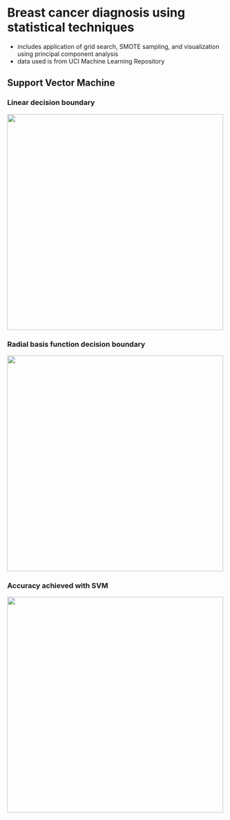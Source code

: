 # Breast cancer diagnosis using statistical techniques
- includes application of grid search, SMOTE sampling, and visualization using principal component analysis
- data used is from UCI Machine Learning Repository 

## Support Vector Machine 

### Linear decision boundary
 <img src=https://github.com/kwantommy/breast-cancer-diagnosis/blob/master/images/linear.png width=500/>
 
### Radial basis function decision boundary
 <img src=https://github.com/kwantommy/breast-cancer-diagnosis/blob/master/images/rbf.png width=500/>
 
### Accuracy achieved with SVM
 <img src=https://github.com/kwantommy/breast-cancer-diagnosis/blob/master/images/svm_accuracy.png width=500/> 
